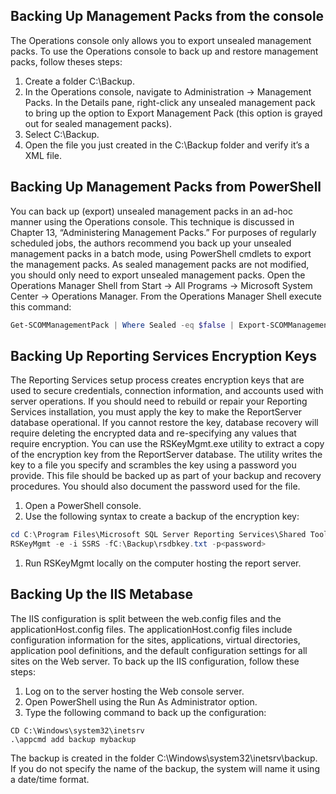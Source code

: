 ## Backing Up Management Packs from the console
The Operations console only allows you to export unsealed management packs. To use the Operations console to back up and restore management packs, follow theses steps:
1. Create a folder C:\Backup.
2. In the Operations console, navigate to Administration -> Management Packs. In the Details pane, right-click any unsealed management pack to bring up the option to Export Management Pack (this option is grayed out for sealed management packs).
3. Select C:\Backup.
4. Open the file you just created in the C:\Backup folder and verify it’s a XML file.

## Backing Up Management Packs from PowerShell
You can back up (export) unsealed management packs in an ad-hoc manner using the Operations console. This technique is discussed in Chapter 13, “Administering Management Packs.” For purposes of regularly scheduled jobs, the authors recommend you back up your unsealed management packs in a batch mode, using PowerShell cmdlets to export the management packs. As sealed management packs are not modified, you should only need to export unsealed management packs. Open the Operations Manager Shell from Start -> All Programs -> Microsoft System Center -> Operations Manager. From the Operations Manager Shell execute this command:
```powershell
Get-SCOMManagementPack | Where Sealed -eq $false | Export-SCOMManagementPack -Path C:\Backup
```

## Backing Up Reporting Services Encryption Keys
The Reporting Services setup process creates encryption keys that are used to secure credentials, connection information, and accounts used with server operations. If you should need to rebuild or repair your Reporting Services installation, you must apply the key to make the ReportServer database operational. If you cannot restore the key, database recovery will require deleting the encrypted data and re-specifying any values that require encryption. You can use the RSKeyMgmt.exe utility to extract a copy of the encryption key from the ReportServer database. The utility writes the key to a file you specify and scrambles the key using a password you provide. This file should be backed up as part of your backup and recovery procedures. You should also document the password used for the file.
1. Open a PowerShell console.
2. Use the following syntax to create a backup of the encryption key:
```powershell
cd C:\Program Files\Microsoft SQL Server Reporting Services\Shared Tools
RSKeyMgmt -e -i SSRS -fC:\Backup\rsdbkey.txt -p<password>
```
1. Run RSKeyMgmt locally on the computer hosting the report server.

## Backing Up the IIS Metabase
The IIS configuration is split between the web.config files and the applicationHost.config files. The applicationHost.config files include configuration information for the sites, applications, virtual directories, application pool definitions, and the default configuration settings for all sites on the Web server. To back up the IIS configuration, follow these steps:
1. Log on to the server hosting the Web console server.
2. Open PowerShell using the Run As Administrator option.
3. Type the following command to back up the configuration:
```
CD C:\Windows\system32\inetsrv
.\appcmd add backup mybackup
```
The backup is created in the folder C:\Windows\system32\inetsrv\backup. If you do not specify the name of the backup, the system will name it using a date/time format.
